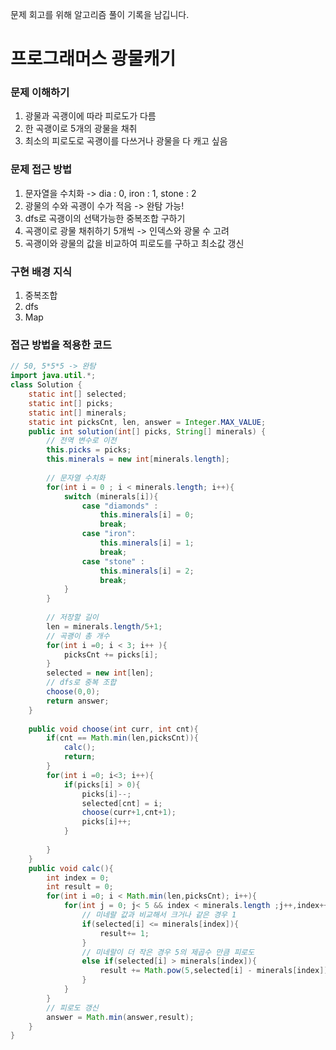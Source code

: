 문제 회고를 위해 알고리즘 풀이 기록을 남깁니다.

# 프로그래머스 광물캐기


### 문제 이해하기
1. 광물과 곡괭이에 따라 피로도가 다름
2. 한 곡괭이로 5개의 광물을 채취
2. 최소의 피로도로 곡괭이를 다쓰거나 광물을 다 캐고 싶음

### 문제 접근 방법
1. 문자열을 수치화 -> dia : 0, iron : 1, stone : 2
2. 광물의 수와 곡괭이 수가 적음 -> 완탐 가능!
3. dfs로 곡괭이의 선택가능한 중복조합 구하기
4. 곡괭이로 광물 채취하기 5개씩 -> 인덱스와 광물 수 고려
5. 곡괭이와 광물의 값을 비교하여 피로도를 구하고 최소값 갱신

### 구현 배경 지식
1. 중복조합
2. dfs
3. Map

### 접근 방법을 적용한 코드
```java
// 50, 5*5*5 -> 완탐
import java.util.*;
class Solution {
    static int[] selected;
    static int[] picks;
    static int[] minerals;
    static int picksCnt, len, answer = Integer.MAX_VALUE;
    public int solution(int[] picks, String[] minerals) {
        // 전역 변수로 이전
        this.picks = picks;
        this.minerals = new int[minerals.length];
        
        // 문자열 수치화
        for(int i = 0 ; i < minerals.length; i++){
            switch (minerals[i]){
                case "diamonds" :
                    this.minerals[i] = 0; 
                    break;
                case "iron":
                    this.minerals[i] = 1;
                    break;
                case "stone" :
                    this.minerals[i] = 2;
                    break;
            }
        }
            
        // 저장할 길이
        len = minerals.length/5+1;
        // 곡괭이 총 개수
        for(int i =0; i < 3; i++ ){
            picksCnt += picks[i];
        }
        selected = new int[len];
        // dfs로 중복 조합
        choose(0,0);
        return answer;
    }
    
    public void choose(int curr, int cnt){
        if(cnt == Math.min(len,picksCnt)){
            calc();
            return;
        }
        for(int i =0; i<3; i++){
            if(picks[i] > 0){
                picks[i]--;
                selected[cnt] = i;
                choose(curr+1,cnt+1);
                picks[i]++;
            }
            
        }   
    }
    public void calc(){
        int index = 0;
        int result = 0;
        for(int i =0; i < Math.min(len,picksCnt); i++){
            for(int j = 0; j< 5 && index < minerals.length ;j++,index++){
                // 미네랄 값과 비교해서 크거나 같은 경우 1
                if(selected[i] <= minerals[index]){
                    result+= 1;
                }
                // 미네랄이 더 작은 경우 5의 제곱수 만큼 피로도
                else if(selected[i] > minerals[index]){
                    result += Math.pow(5,selected[i] - minerals[index]); 
                }
            }
        }
        // 피로도 갱신
        answer = Math.min(answer,result);
    }
}
```